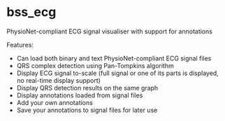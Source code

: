 bss_ecg
=======

PhysioNet-compliant ECG signal visualiser with support for annotations

Features:
-  Can load both binary and text PhysioNet-compliant ECG signal files
-  QRS complex detection using Pan-Tompkins algorithm
-  Display ECG signal to-scale (full signal or one of its parts is displayed, no real-time display support)
-  Display QRS detection results on the same graph
-  Display annotations loaded from signal files
-  Add your own annotations 
-  Save your annotations to signal files for later use
